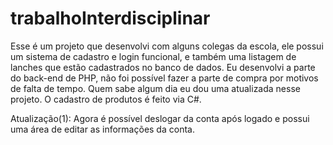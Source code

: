 # trabalhoInterdisciplinar
Esse é um projeto que desenvolvi com alguns colegas da escola, ele possui um sistema de cadastro e login funcional, e também uma listagem de lanches que estão cadastrados no banco de dados.
Eu desenvolvi a parte do back-end de PHP, não foi possível fazer a parte de compra por motivos de falta de tempo. Quem sabe algum dia eu dou uma atualizada nesse projeto.
O cadastro de produtos é feito via C#.

Atualização(1):
Agora é possível deslogar da conta após logado e possui uma área de editar as informações da conta.
